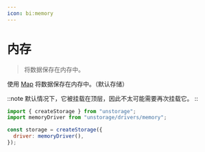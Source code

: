 ```yaml
---
icon: bi:memory
---
```


# 内存

> 将数据保存在内存中。

使用 [Map](https://developer.mozilla.org/en-US/docs/Web/JavaScript/Reference/Global_Objects/Map) 将数据保存在内存中。（默认存储）

::note
默认情况下，它被挂载在顶层，因此不太可能需要再次挂载它。
::

```js
import { createStorage } from "unstorage";
import memoryDriver from "unstorage/drivers/memory";

const storage = createStorage({
  driver: memoryDriver(),
});